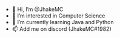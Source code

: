 - 👋 Hi, I’m @JhakeMC
- 👀 I’m interested in Computer Science
- 🌱 I’m currently learning Java and Python
- 📫 Add me on discord (JhakeMC#1982)

<!---
JhakeMC/JhakeMC is a ✨ special ✨ repository because its `README.md` (this file) appears on your GitHub profile.
You can click the Preview link to take a look at your changes.
--->
